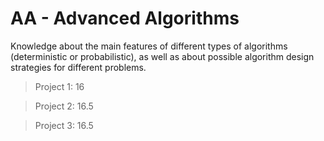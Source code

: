 # AA - Advanced Algorithms
Knowledge about the main features of different types of algorithms (deterministic or probabilistic), as well as about possible algorithm design strategies for different problems.

> Project 1: 16

> Project 2: 16.5

> Project 3: 16.5
